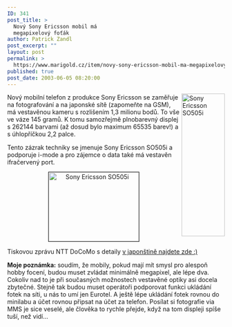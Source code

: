 ```yaml
---
ID: 341
post_title: >
  Nový Sony Ericsson mobil má
  megapixelový foťák
author: Patrick Zandl
post_excerpt: ""
layout: post
permalink: >
  https://www.marigold.cz/item/novy-sony-ericsson-mobil-ma-megapixelovy-fotak
published: true
post_date: 2003-06-05 08:20:00
---
```

<P><IMG height=330 alt="Sony Ericsson SO505i" src="/wp-content/uploads/sonyericsson-so505-2.jpg" width=100 align=right>Nový mobilní telefon z produkce Sony Ericsson se zaměřuje na fotografování a na japonské sítě (zapomeňte na GSM), má vestavěnou kameru s rozlišením 1,3 milionu bodů. To vše ve váze 145 gramů. K tomu samozřejmě plnobarevný displej s 262144 barvami (až dosud bylo maximum 65535 barev!) a s úhlopříčkou 2,2 palce. </P>
<P>Tento zázrak techniky se jmenuje Sony Ericsson SO505i a podporuje i-mode a pro zájemce o data také má vestavěn ifračervený port. </P>
<P align=center><IMG height=160 alt="Sony Ericsson SO505i" src="/wp-content/uploads/sonyericsson-so505.jpg" width=209 border=1></P>
<P>Tiskovou zprávu NTT DoCoMo s detaily <A href="http://www.nttdocomo.co.jp/new/contents/03/whatnew0602.html" target=_blank>v japonštině najdete zde :)</A></P>
<P><STRONG>Moje poznámka:</STRONG> soudím, že mobily, pokud mají mít smysl pro alespoň hobby focení, budou muset zvládat minimálně megapixel, ale lépe dva. Cokoliv nad to je při současných možnostech vestavěné optiky asi docela zbytečné. Stejně tak budou muset operátoři podporovat funkci ukládání fotek na síti, u nás to umí jen Eurotel. A ještě lépe ukládání fotek rovnou do minilabu a účet rovnou připsat na účet za telefon. Posílat si fotografie via MMS je sice veselé, ale člověka to rychle přejde, když na tom displeji spíše tuší, než vidí...</P>
<P align=center>&#160;</P>
<P>&#160;</P>